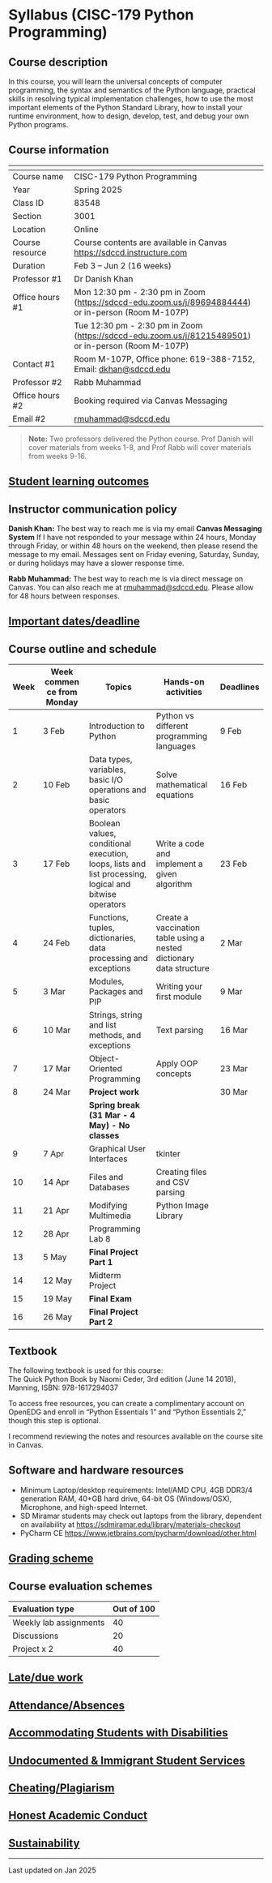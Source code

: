 # Syllabus (CISC-179 Python Programming)

## Course description
In this course, you will learn the universal concepts of computer programming, the syntax and semantics of the Python language, practical skills in resolving typical implementation challenges, how to use the most important elements of the Python Standard Library, how to install your runtime environment, how to design, develop, test, and debug your own Python programs.

## Course information

|<div style="width:100px"></div> |                |
|-------------------------------|-------------------------------------------|
|   Course name                 |   CISC-179 Python Programming|
|   Year                        |   Spring 2025|
|   Class ID                    |   83548|
|   Section                     |   3001|
|   Location                    |   Online|
|   Course resource             |   Course contents are available in Canvas <https://sdccd.instructure.com> |
|   Duration                    |   Feb 3 – Jun 2 (16 weeks)|
|   Professor #1                |   Dr Danish Khan|
|   Office hours #1             |   Mon 12:30 pm - 2:30 pm in Zoom (https://sdccd-edu.zoom.us/j/89694884444) or in-person (Room M-107P)| 
|                               |   Tue 12:30 pm - 2:30 pm in Zoom (https://sdccd-edu.zoom.us/j/81215489501) or in-person (Room M-107P)|
|   Contact #1                  |   Room M-107P, Office phone: 619-388-7152, Email: dkhan@sdccd.edu|
|   Professor #2                |   Rabb Muhammad |
|   Office hours #2             |   Booking required via Canvas Messaging|
|   Email #2                    |   rmuhammad@sdccd.edu|

>__Note:__ Two professors delivered the Python course. Prof Danish will cover materials from weeks 1-8, and Prof Rabb will cover materials from weeks 9-16.

## [Student learning outcomes](https://github.com/d-khan/sdccd/blob/main/slos.md)

## Instructor communication policy

__Danish Khan:__ The best way to reach me is via my email __Canvas Messaging System__  If I have not responded to your message within 24 hours, Monday through Friday, or within 48 hours on the weekend, then please resend the message to my email. Messages sent on Friday evening, Saturday, Sunday, or during holidays may have a slower response time.

__Rabb Muhammad:__ The best way to reach me is via direct message on Canvas. You can also reach me at rmuhammad@sdccd.edu. Please allow for 48 hours between responses.

## [Important dates/deadline](https://github.com/d-khan/sdccd/blob/main/dates-deadline.md)

## Course outline and schedule

|Week|<div style="width:75px">Week commence from Monday </div>|Topics | Hands-on activities | Deadlines|
|-|--|--|---|----|
|1  |3 Feb |Introduction to Python | Python vs different programming languages  | 9 Feb |
|2  |10 Feb |Data types, variables, basic I/O operations and basic operators | Solve mathematical equations | 16 Feb |
|3  |17 Feb  |Boolean values, conditional execution, loops, lists and list processing, logical and bitwise operators | Write a code and implement a given algorithm| 23 Feb |
|4  |24 Feb  |Functions, tuples, dictionaries, data processing and exceptions | Create a vaccination table using a nested dictionary data structure | 2 Mar |
|5  |3 Mar |Modules, Packages and PIP | Writing your first module | 9 Mar |
|6  |10 Mar |Strings, string and list methods, and exceptions | Text parsing | 16 Mar |
|7  |17 Mar |Object-Oriented Programming | Apply OOP concepts | 23 Mar |
|8  |24 Mar |__Project work__| | 30 Mar |
|||__Spring break (31 Mar - 4 May) - No classes__|
|9  |7 Apr | Graphical User Interfaces | tkinter |   |
|10 |14 Apr | Files and Databases | Creating files and CSV parsing |  |
|11 |21 Apr | Modifying Multimedia | Python Image Library |  |
|12 |28 Apr | Programming Lab 8 | |  |
|13 |5 May | __Final Project Part 1__ | |  |
|14 |12 May | Midterm Project |  |  |
|15 |19 May |  __Final Exam__    |  |  |
|16 |26 May | __Final Project Part 2__ |  | |

## Textbook
The following textbook is used for this course:  
The Quick Python Book by Naomi Ceder, 3rd edition (June 14 2018), Manning, ISBN: 978-1617294037

To access free resources, you can create a complimentary account on OpenEDG and enroll in “Python Essentials 1” and “Python Essentials 2,” though this step is optional.

I recommend reviewing the notes and resources available on the course site in Canvas.

## Software and hardware resources

- Minimum Laptop/desktop requirements: Intel/AMD CPU, 4GB DDR3/4 generation RAM, 40+GB hard drive, 64-bit OS (Windows/OSX), Microphone, and high-speed Internet.
- SD Miramar students may check out laptops from the library, dependent on availability at <https://sdmiramar.edu/library/materials-checkout>
- PyCharm CE <https://www.jetbrains.com/pycharm/download/other.html>

## [Grading scheme](https://github.com/d-khan/sdccd/blob/main/grading_scheme.md)

## Course evaluation schemes

| Evaluation type        | Out of 100 |
|:-----------------------|:-------------|
| Weekly lab assignments | 40          |
| Discussions            | 20          |
| Project x 2            | 40          |

## [Late/due work](https://github.com/d-khan/sdccd/blob/main/late_work.md)

## [Attendance/Absences](https://github.com/d-khan/sdccd/blob/main/attendance.md)

## [Accommodating Students with Disabilities](https://github.com/d-khan/sdccd/blob/main/dsps.md)

## [Undocumented & Immigrant Student Services](https://github.com/d-khan/sdccd/blob/main/undocumented-immigration.md)

## [Cheating/Plagiarism](https://github.com/d-khan/sdccd/blob/main/cheating.md)

## [Honest Academic Conduct](https://github.com/d-khan/sdccd/blob/main/honest-academic.md)

## [Sustainability](https://github.com/d-khan/sdccd/blob/main/sustainability.md)

____
Last updated on Jan 2025

